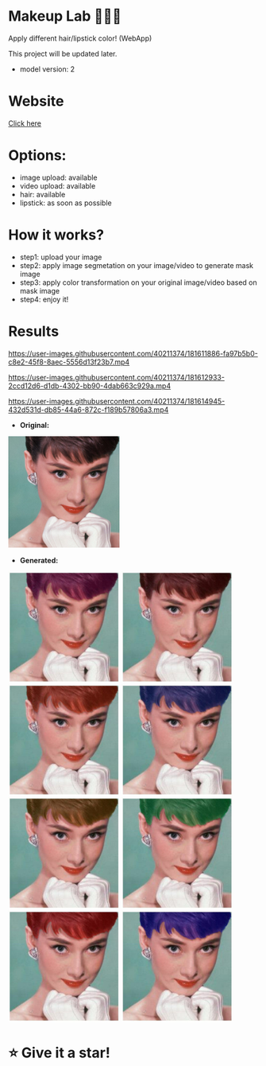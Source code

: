 # Makeup Lab 🧑‍🔬💄
Apply different hair/lipstick color! (WebApp)

This project will be updated later.

- model version: 2

# Website

[Click here](https://mehrdad-dev-makeup-lab-app-2r88a0.streamlitapp.com/)


# Options:
- image upload: available
- video upload: available
- hair: available
- lipstick: as soon as possible

# How it works?

- step1: upload your image
- step2: apply image segmetation on your image/video to generate mask image
- step3: apply color transformation on your original image/video based on mask image
- step4: enjoy it!


# Results

https://user-images.githubusercontent.com/40211374/181611886-fa97b5b0-c8e2-45f8-8aec-5556d13f23b7.mp4

https://user-images.githubusercontent.com/40211374/181612933-2ccd12d6-d1db-4302-bb90-4dab663c929a.mp4

https://user-images.githubusercontent.com/40211374/181614945-432d531d-db85-44a6-872c-f189b57806a3.mp4


- **Original:**
<img src="https://github.com/mehrdad-dev/makeup-lab/blob/main/assets/photo_2022-07-28_22-42-28.jpg" width="224" alt="mehrdad mohammadian, makeup lab, deep learning"/>

- **Generated:**
<p float="left">
<img src="https://github.com/mehrdad-dev/makeup-lab/blob/main/assets/photo_2022-07-28_22-42-34.jpg" width="224" alt="mehrdad mohammadian, makeup lab, deep learning"/>
<img src="https://github.com/mehrdad-dev/makeup-lab/blob/main/assets/photo_2022-07-28_22-42-36.jpg" width="224" alt="mehrdad mohammadian, makeup lab, deep learning"/>
<img src="https://github.com/mehrdad-dev/makeup-lab/blob/main/assets/photo_2022-07-28_22-42-40.jpg" width="224" alt="mehrdad mohammadian, makeup lab, deep learning"/>
<img src="https://github.com/mehrdad-dev/makeup-lab/blob/main/assets/photo_2022-07-28_22-42-43.jpg" width="224" alt="mehrdad mohammadian, makeup lab, deep learning"/>
<img src="https://github.com/mehrdad-dev/makeup-lab/blob/main/assets/photo_2022-07-28_22-42-45.jpg" width="224" alt="mehrdad mohammadian, makeup lab, deep learning"/>
<img src="https://github.com/mehrdad-dev/makeup-lab/blob/main/assets/photo_2022-07-28_23-14-25.jpg" width="224" alt="mehrdad mohammadian, makeup lab, deep learning"/>
<img src="https://github.com/mehrdad-dev/makeup-lab/blob/main/assets/photo_2022-07-28_23-14-16.jpg" width="224" alt="mehrdad mohammadian, makeup lab, deep learning"/>
<img src="https://github.com/mehrdad-dev/makeup-lab/blob/main/assets/photo_2022-07-28_23-14-07.jpg" width="224" alt="mehrdad mohammadian, makeup lab, deep learning"/>


</p>






# ⭐️ Give it a star!
